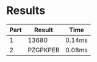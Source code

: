 # Results

| Part | Result | Time |
| --- | --- | --- |
| 1 | 13680 | 0.14ms |
| 2 | PZGPKPEB | 0.08ms |
